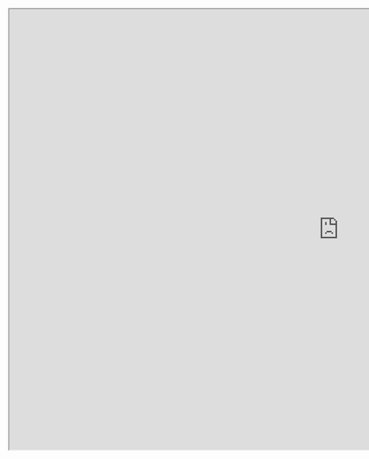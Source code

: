   
<!doctype html>

<html lang="en">
<head>
  <meta charset="utf-8">
  <title>Embedded Analytics with Tableau</title>
</head>
<body>
   <iframe width="1335px" height="894px" src="https://public.tableau.com/views/CovidDashboardasof080921/Dashboard1?:language=en-GB&:display_count=n&:origin=viz_share_link">
    </iframe>
</body>
</html>
